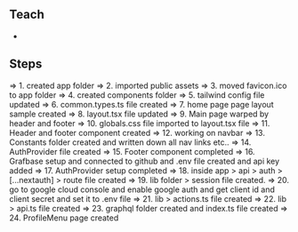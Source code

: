 ## Teach

-

## Steps

=> 1. created app folder
=> 2. imported public assets
=> 3. moved favicon.ico to app folder
=> 4. created components folder
=> 5. tailwind config file updated
=> 6. common.types.ts file created
=> 7. home page page layout sample created
=> 8. layout.tsx file updated
=> 9. Main page warped by header and footer
=> 10. globals.css file imported to layout.tsx file
=> 11. Header and footer component created
=> 12. working on navbar
=> 13. Constants folder created and written down all nav links etc..
=> 14. AuthProvider file created
=> 15. Footer component completed
=> 16. Grafbase setup and connected to github and .env file created and api key added
=> 17. AuthProvider setup completed
=> 18. inside app > api > auth > [...nextauth] > route file created
=> 19. lib folder > session file created.
=> 20. go to google cloud console and enable google auth and get client id and client secret and set it to .env file
=> 21. lib > actions.ts file created
=> 22. lib > api.ts file created
=> 23. graphql folder created and index.ts file created
=> 24. ProfileMenu page created
